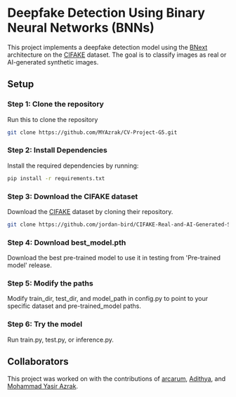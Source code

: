 # Deepfake Detection Using Binary Neural Networks (BNNs)

This project implements a deepfake detection model using the [BNext](https://arxiv.org/pdf/2211.12933) architecture on the [CIFAKE](https://github.com/jordan-bird/CIFAKE-Real-and-AI-Generated-Synthetic-Images) dataset. The goal is to classify images as real or AI-generated synthetic images.

## Setup

### Step 1: Clone the repository

Run this to clone the repository

```bash
git clone https://github.com/MYAzrak/CV-Project-G5.git
```

### Step 2: Install Dependencies

Install the required dependencies by running:

```bash
pip install -r requirements.txt
```

### Step 3: Download the CIFAKE dataset

Download the [CIFAKE](https://github.com/jordan-bird/CIFAKE-Real-and-AI-Generated-Synthetic-Images) dataset by cloning their repository.

```bash
git clone https://github.com/jordan-bird/CIFAKE-Real-and-AI-Generated-Synthetic-Images
```

### Step 4: Download best_model.pth

Download the best pre-trained model to use it in testing from 'Pre-trained model' release.

### Step 5: Modify the paths

Modify train_dir, test_dir, and model_path in config.py to point to your specific dataset and pre-trained_model paths.

### Step 6: Try the model

Run train.py, test.py, or inference.py.

## Collaborators

This project was worked on with the contributions of [arcarum](https://github.com/arcarum), [Adithya](https://github.com/AdiKk69), and [Mohammad Yasir Azrak](https://github.com/MYAzrak).
